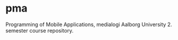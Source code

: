 # pma
Programming of Mobile Applications, medialogi Aalborg University 2. semester course repository.
